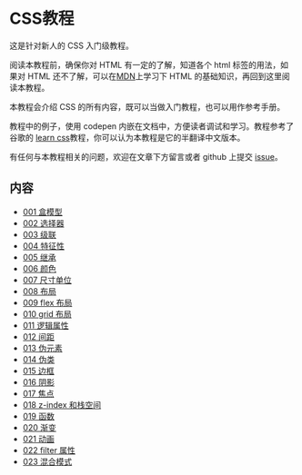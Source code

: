 # CSS教程

这是针对新人的 CSS 入门级教程。

阅读本教程前，确保你对 HTML 有一定的了解，知道各个 html 标签的用法，如果对 HTML 还不了解，可以在[MDN](https://developer.mozilla.org/zh-CN/docs/Web/HTML)上学习下 HTML 的基础知识，再回到这里阅读本教程。

本教程会介绍 CSS 的所有内容，既可以当做入门教程，也可以用作参考手册。

教程中的例子，使用 codepen 内嵌在文档中，方便读者调试和学习。教程参考了谷歌的 [learn css](https://web.dev/learn/css/box-model/)教程，你可以认为本教程是它的半翻译中文版本。

有任何与本教程相关的问题，欢迎在文章下方留言或者 github 上提交 [issue](https://github.com/pengfeiw/css-tutorial/issues)。

## 内容

- [001 盒模型](https://pengfeixc.com/tutorial/css/box-model)
- [002 选择器](https://pengfeixc.com/tutorial/css/selector)
- [003 级联](https://pengfeixc.com/tutorial/css/cascade)
- [004 特征性](https://pengfeixc.com/tutorial/css/specificity)
- [005 继承](https://pengfeixc.com/tutorial/css/inherit)
- [006 颜色](https://pengfeixc.com/tutorial/css/color)
- [007 尺寸单位](https://pengfeixc.com/tutorial/css/unit)
- [008 布局](https://pengfeixc.com/tutorial/css/layout)
- [009 flex 布局](https://pengfeixc.com/tutorial/css/flex)
- [010 grid 布局](https://pengfeixc.com/tutorial/css/grid)
- [011 逻辑属性](https://pengfeixc.com/tutorial/css/logic-property)
- [012 间距](https://pengfeixc.com/tutorial/css/spacing)
- [013 伪元素](https://pengfeixc.com/tutorial/css/pseudo-elements)
- [014 伪类](https://pengfeixc.com/tutorial/css/pseudo-class)
- [015 边框](https://pengfeixc.com/tutorial/css/border)
- [016 阴影](https://pengfeixc.com/tutorial/css/shadow)
- [017 焦点](https://pengfeixc.com/tutorial/css/focus)
- [018 z-index 和栈空间](https://pengfeixc.com/tutorial/css/z-index-and-stacking-context)
- [019 函数](https://pengfeixc.com/tutorial/css/function)
- [020 渐变](https://pengfeixc.com/tutorial/css/gradients)
- [021 动画](https://pengfeixc.com/tutorial/css/animation)
- [022 filter 属性](https://pengfeixc.com/tutorial/css/filter)
- [023 混合模式](https://pengfeixc.com/tutorial/css/blend-model)
